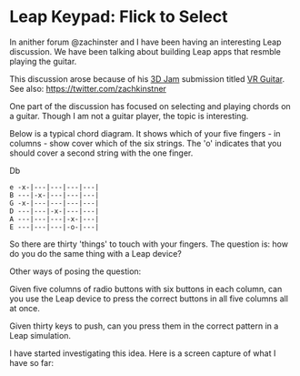 Leap Keypad: Flick to Select
===

In anither forum @zachinster and I have been having an interesting Leap discussion.
We have been talking about building Leap apps that resmble playing the guitar.

This discussion arose because of his [3D Jam]( https://developer.leapmotion.com/3djam) submission titled [VR Guitar]( http://itch.io/jam/leapmotion3djam/rate/39736 ).
See also: https://twitter.com/zachkinstner

One part of the discussion has focused on selecting and playing chords on a guitar.
Though I am not a guitar player, the topic is interesting.

Below is a typical chord diagram. It shows which of your five fingers - in columns - show cover which of the six strings. 
The 'o' indicates that you should cover a second string with the one finger.

Db
```
e -x-|---|---|---|---|
B ---|-x-|---|---|---|
G -x-|---|---|---|---|
D ---|---|-x-|---|---|
A ---|---|---|-x-|---|
E ---|---|---|-o-|---|
```

So there are thirty 'things' to touch with your fingers.
The question is: how do you do the same thing with a Leap device?

Other ways of posing the question:

Given five columns of radio buttons with six buttons in each column, can you use the Leap device to press the correct buttons in all five columns all at once.

Given thirty keys to push, can you press them in the correct pattern in a Leap simulation.

I have started investigating this idea. Here is a screen capture of what I have so far:




  

